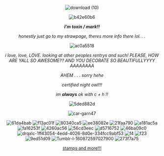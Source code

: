  <p align="center"
  
![download (10)](https://github.com/user-attachments/assets/f0ae21a2-e923-4267-ae52-a0839bd598d4)
 
  <p align="center"
 
![b42e60b6](https://github.com/user-attachments/assets/17f8dff7-fb6d-4292-866c-cbddb05fee28)
 
 <p align="center"

 ***I’m toxin / mark!!***

 <p align="center"
  
 *honestly just go to my strawpage, theres more info there lol. . .*

 <p align="center"

![ac0a5518](https://github.com/user-attachments/assets/65c104ba-6208-4622-bea7-8f68b8e1dce6)

  
<p align="center"
 
 *i love, love, LOVE. looking at other peoples rentrys and such! PLEASE, HOW ARE YALL SO AWESOME?? AND YOU DECORATE SO BEAUTIFULLYYYY AAAAAAAA*

<p align="center"
 
*AHEM . . . sorry hehe*

<p align="center"
 
*certified night owl!!!*

<p align="center"!

 *im **always** ok with c + h !!*
 
<p align="center"

![5ded882d](https://github.com/user-attachments/assets/e34f3175-8834-40a0-b5ca-845cdfe8c789)

<p align="center"

![car-garn47](https://github.com/user-attachments/assets/b8096948-51ec-4078-a180-7099affac114)


 <p align="center"
  
![61da4bab](https://github.com/user-attachments/assets/94922f50-5b96-41db-89dc-95ca9ce7b35b)
![f13ac01f](https://github.com/user-attachments/assets/78f9bb8a-70a3-489b-a006-07e0be3a45e3)
![80340ca5](https://github.com/user-attachments/assets/88827bc6-2b0e-476a-96c3-36b5de477667)
![ee38082e](https://github.com/user-attachments/assets/1a41dba8-13ed-464d-8e42-237a3ed11dd2)
![21faa790](https://github.com/user-attachments/assets/6534e30f-1ca5-4625-aec8-c8d287ab0233)
![a181ac5a](https://github.com/user-attachments/assets/efe41676-76cb-466b-a4ea-ed0b8deef077)
![fa16253f](https://github.com/user-attachments/assets/ceac47ea-760a-4938-ac04-bb5612f2599f)
![4260ac56](https://github.com/user-attachments/assets/6de23615-91e5-4d43-a2f7-d8753b728a7e)
![56cd3eec](https://github.com/user-attachments/assets/24c325d4-2b87-4d1f-ae2c-7f3b86002042)
![d5716752](https://github.com/user-attachments/assets/444740f3-8194-41c5-b36e-e5ea635aaa01)
![46ba09c0](https://github.com/user-attachments/assets/1bfd810d-336c-45ef-adf7-6c6d9e79cbb4)
![drqxlc-1ff43054-4edd-4026-8d0e-334fcc9abf53](https://github.com/user-attachments/assets/bb64baa0-2119-4ec8-9335-f0d297ec467b)
![f4](https://github.com/user-attachments/assets/9b854a34-5a98-4c94-ab45-8052b551884c)
![f23](https://github.com/user-attachments/assets/fcfa24b0-b128-4923-9b9f-6b46494d9df3)
![9ed51d09](https://github.com/user-attachments/assets/a0ff9352-63e0-4e14-8466-a3795593607e)
![Tumblr-l-160872597027900](https://github.com/user-attachments/assets/1bac5c4d-e7a7-4b5e-9eeb-317dbb35845f)
![273f7a75](https://github.com/user-attachments/assets/5d81e68c-5fa3-4da4-8a83-906978b7d9c1)


 <p align="center"
 
[stamps and more!!!](https://gifcity.carrd.co/)
